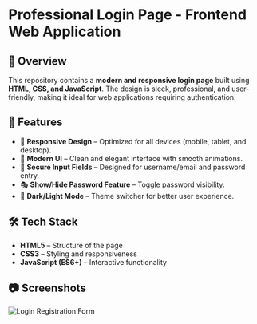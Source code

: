 # Professional Login Page - Frontend Web Application

## 📌 Overview

This repository contains a **modern and responsive login page** built using **HTML, CSS, and JavaScript**. The design is sleek, professional, and user-friendly, making it ideal for web applications requiring authentication.

## 🚀 Features

- 🌟 **Responsive Design** – Optimized for all devices (mobile, tablet, and desktop).  
- 🎨 **Modern UI** – Clean and elegant interface with smooth animations.  
- 🔐 **Secure Input Fields** – Designed for username/email and password entry.  
- 🎭 **Show/Hide Password Feature** – Toggle password visibility.  
- 🌙 **Dark/Light Mode** – Theme switcher for better user experience.  

## 🛠️ Tech Stack

- **HTML5** – Structure of the page  
- **CSS3** – Styling and responsiveness  
- **JavaScript (ES6+)** – Interactive functionality  

## 📷 Screenshots

![Login   Registration Form](https://github.com/user-attachments/assets/9090dd9f-c301-4fc2-b9d9-1e0de8eed118)


